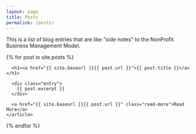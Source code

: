 ```yaml
---
layout: page
title: Posts
permalink: /posts/
---
```

This is a list of blog entries that are like "side notes" to the NonProfit Business Management Model. 

<div class="posts">
  {% for post in site.posts %}
    <article class="post">

      <h1><a href="{{ site.baseurl }}{{ post.url }}">{{ post.title }}</a></h1>
    
      <div class="entry">
        {{ post.excerpt }}
      </div>
    
      <a href="{{ site.baseurl }}{{ post.url }}" class="read-more">Read More</a>
    </article>
  {% endfor %}
</div> 

